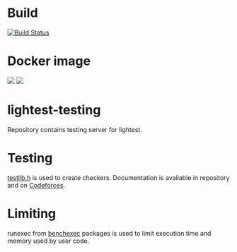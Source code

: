 # Build
[![Build Status](https://travis-ci.com/lightest-dev/lightest-testing.svg?branch=master)](https://travis-ci.com/lightest-dev/lightest-testing)

# Docker image
[![](https://images.microbadger.com/badges/image/deadsith/lightest-testing.svg)](https://hub.docker.com/r/deadsith/lightest-testing)
[![](https://images.microbadger.com/badges/version/deadsith/lightest-testing.svg)](https://hub.docker.com/r/deadsith/lightest-testing)

# lightest-testing
Repository contains testing server for lightest.

# Testing
[testlib.h](https://github.com/MikeMirzayanov/testlib) is used to create checkers. Documentation is available in repository and on [Codeforces](https://codeforces.com/blog/entry/18431).

# Limiting
runexec from [benchexec](https://github.com/sosy-lab/benchexec) packages is used to limit execution time and memory used by user code.
